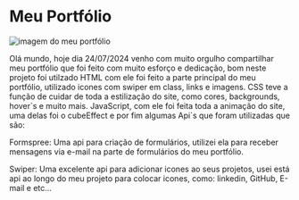 <h1>Meu Portfólio</h1>
<img src="https://media.discordapp.net/attachments/1068324942686457946/1265787174469636096/projeto.png?ex=66a2c7ab&is=66a1762b&hm=1efd71eb5c57b365a9db57667d4d6bac69aa585a3be28f6e12e1a18a63d4b08b&=&format=webp&quality=lossless&width=800&height=342" alt="imagem do meu portfólio">
<p>Olá mundo, hoje dia 24/07/2024 venho com muito orgulho compartilhar meu portfólio que foi feito com muito esforço e dedicação, bom neste projeto foi utilzado HTML com ele foi feito a parte principal do meu portfólio, utilizado icones com swiper em class, links e imagens. CSS teve a função de cuidar de toda a estilização do site, como cores, backgrounds, hover`s e muito mais. JavaScript, com ele foi feita toda a animação do site, uma delas foi o cubeEffect e por fim algumas Api`s que foram utilizadas que são:</p>
<p>Formspree: Uma api para criação de formulários, utilizei ela para receber mensagens via e-mail na parte de formulários do meu portfólio.</p>
<p>Swiper: Uma excelente api para adicionar icones ao seus projetos, usei está api ao longo do meu projeto para colocar icones, como: linkedin, GitHub, E-mail e etc...</p>
<p></p>
